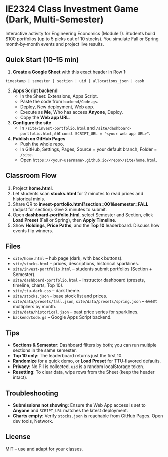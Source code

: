 # IE2324 Class Investment Game (Dark, Multi‑Semester)
Interactive activity for Engineering Economics (Module 1). Students build $100 portfolios (up to 5 picks out of 10 stocks). You simulate Fall or Spring month‑by‑month events and project live results.

## Quick Start (10–15 min)
1. **Create a Google Sheet** with this exact header in Row 1:
```
timestamp | semester | section | uid | allocations_json | cash
```
2. **Apps Script backend**
   - In the Sheet: Extensions, Apps Script.
   - Paste the code from `backend/Code.gs`.
   - Deploy, New deployment, Web app.
   - Execute as **Me**, Who has access **Anyone**, Deploy.
   - Copy the **Web app URL**.
3. **Configure the site**
   - In `/site/invest-portfolio.html` and `/site/dashboard-portfolio.html`, set `const SCRIPT_URL = "<your web app URL>"`.
4. **Publish on GitHub Pages**
   - Push the whole repo.
   - In GitHub, Settings, Pages, Source = your default branch, Folder = `/site`.
   - Open `https://<your-username>.github.io/<repo>/site/home.html`.

## Classroom Flow
1. Project **home.html**.
2. Let students scan **stocks.html** for 2 minutes to read prices and historical minis.
3. Share QR to **invest-portfolio.html?section=001&semester=FALL** (adjust for section). Give 3 minutes to submit.
4. Open **dashboard-portfolio.html**, select Semester and Section, click **Load Preset** (Fall or Spring), then **Apply Timeline**.
5. Show **Holdings**, **Price Paths**, and the **Top 10** leaderboard. Discuss how events flip winners.

## Files
- `site/home.html` – hub page (dark, with back buttons).
- `site/stocks.html` – prices, descriptions, historical sparklines.
- `site/invest-portfolio.html` – students submit portfolios (Section + Semester).
- `site/dashboard-portfolio.html` – instructor dashboard (presets, timeline, charts, Top 10).
- `site/ttu-dark.css` – dark theme.
- `site/stocks.json` – base stock list and prices.
- `site/data/presets/fall.json`, `site/data/presets/spring.json` – event multipliers by month.
- `site/data/historical.json` – past price series for sparklines.
- `backend/Code.gs` – Google Apps Script backend.

## Tips
- **Sections & Semester**: Dashboard filters by both; you can run multiple sections in the same semester.
- **Top 10 only**: The leaderboard returns just the first 10.
- **Randomize** for a quick demo, or **Load Preset** for TTU‑flavored defaults.
- **Privacy**: No PII is collected. `uid` is a random localStorage token.
- **Resetting**: To clear data, wipe rows from the Sheet (keep the header intact).

## Troubleshooting
- **Submissions not showing**: Ensure the Web App access is set to **Anyone** and `SCRIPT_URL` matches the latest deployment.
- **Charts empty**: Verify `stocks.json` is reachable from GitHub Pages. Open dev tools, Network.

## License
MIT – use and adapt for your classes.
